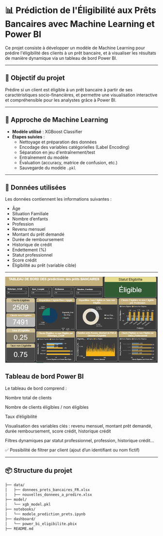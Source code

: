 # 📊 Prédiction de l'Éligibilité aux Prêts Bancaires avec Machine Learning et Power BI

Ce projet consiste à développer un modèle de Machine Learning pour prédire l'éligibilité des clients à un prêt bancaire, et à visualiser les résultats de manière dynamique via un tableau de bord Power BI.

---

## 📌 Objectif du projet

Prédire si un client est éligible à un prêt bancaire à partir de ses caractéristiques socio-financières, et permettre une visualisation interactive et compréhensible pour les analystes grâce à Power BI.

---

## 🧠 Approche de Machine Learning

- **Modèle utilisé** : XGBoost Classifier
- **Étapes suivies** :
  - Nettoyage et préparation des données
  - Encodage des variables catégorielles (Label Encoding)
  - Séparation en jeu d'entraînement/test
  - Entraînement du modèle
  - Évaluation (accuracy, matrice de confusion, etc.)
  - Sauvegarde du modèle `.pkl`

---

## 🧪 Données utilisées

Les données contiennent les informations suivantes :
- Âge
- Situation Familiale
- Nombre d’enfants
- Profession
- Revenu mensuel
- Montant du prêt demandé
- Durée de remboursement
- Historique de crédit
- Endettement (%)
- Statut professionnel
- Score crédit
- Éligibilité au prêt (variable cible)

---

![Tableau de bord Power BI](dashbord_predictions.PNG)


 ## Tableau de bord Power BI
 
Le tableau de bord comprend :

Nombre total de clients

Nombre de clients éligibles / non éligibles

Taux d’éligibilité

Visualisation des variables clés : revenu mensuel, montant prêt demandé, durée remboursement, score crédit, historique crédit

Filtres dynamiques par statut professionnel, profession, historique crédit…

✅ Possibilité de filtrer par client (ajout d’un identifiant ou nom fictif)

---

## 📦 Structure du projet

```plaintext
├── data/
│   ├── donnees_prets_bancaires_FR.xlsx
│   ├── nouvelles_donnees_a_predire.xlsx
├── model/
│   └── xgb_model.pkl
├── notebooks/
│   └── modele_prediction_prets.ipynb
├── dashboard/
│   └── power_bi_eligibilite.pbix
├── README.md
